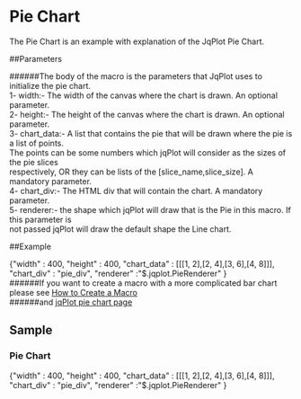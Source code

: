 [pie chart]:http://www.jqplot.com/tests/pieTests.php
# Pie Chart

The Pie Chart is an example with explanation of the JqPlot Pie Chart.  

##Parameters

######The body of the macro is the parameters that JqPlot uses to initialize the pie chart.  
    1- width:- The width of the canvas where the chart is drawn. An optional parameter.  
    2- height:- The height of the canvas where the chart is drawn. An optional parameter.  
    3- chart_data:- A list that contains the pie that will be drawn where the pie is a list of points.  
       The points can be some numbers which jqPlot will consider as the sizes of the pie slices  
       respectively, OR they can be lists of the [slice_name,slice_size]. A mandatory parameter.  
    4- chart_div:- The HTML div that will contain the chart. A mandatory parameter.  
    5- renderer:- the shape which jqPlot will draw that is the Pie in this macro. If this parameter is  
       not passed jqPlot will draw the default shape the Line chart.


##Example
    <div class="macro macro_jqplot">
        {"width" : 400,
         "height" : 400,
         "chart_data" : [[[1, 2],[2, 4],[3, 6],[4, 8]]],
         "chart_div" : "pie_div",
         "renderer" :"$.jqplot.PieRenderer"
        }
    </div>
######If you want to create a macro with a more complicated bar chart please see [How to Create a Macro](/sampleapp/#/alkiradocs/Macros_HOWTO)  
######and [jqPlot pie chart page][pie chart]
## Sample
### Pie Chart
<div class="macro macro_jqplot">
{"width" : 400,
 "height" : 400,
 "chart_data" : [[[1, 2],[2, 4],[3, 6],[4, 8]]],
 "chart_div" : "pie_div",
 "renderer" :"$.jqplot.PieRenderer"
}
</div>